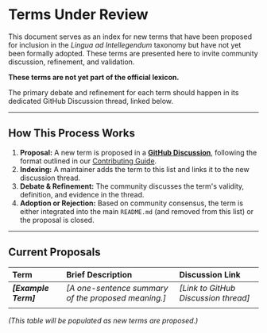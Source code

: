 # Terms Under Review

This document serves as an index for new terms that have been proposed for inclusion in the *Lingua ad Intellegendum* taxonomy but have not yet been formally adopted. These terms are presented here to invite community discussion, refinement, and validation.

**These terms are not yet part of the official lexicon.**

The primary debate and refinement for each term should happen in its dedicated GitHub Discussion thread, linked below.

---

## How This Process Works

1.  **Proposal:** A new term is proposed in a **[GitHub Discussion](https://github.com/teeze-solutions/Lingua-aI/discussions)**, following the format outlined in our [Contributing Guide](CONTRIBUTING.md).
2.  **Indexing:** A maintainer adds the term to this list and links it to the new discussion thread.
3.  **Debate & Refinement:** The community discusses the term's validity, definition, and evidence in the thread.
4.  **Adoption or Rejection:** Based on community consensus, the term is either integrated into the main `README.md` (and removed from this list) or the proposal is closed.

---

## Current Proposals

| Term | Brief Description | Discussion Link |
| :--- | :--- | :--- |
| ***[Example Term]*** | *[A one-sentence summary of the proposed meaning.]* | *[Link to GitHub Discussion thread]* |
| | | |

*(This table will be populated as new terms are proposed.)*
